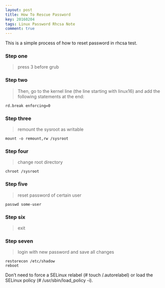 ```yaml
---
layout: post
title: How To Rescue Password 
key: 20160204
tags: Linux Password Rhcsa Note
comment: true
---
```


This is a simple process of how to reset password in rhcsa test.

### Step one

> press 3 before grub

### Step two

> Then, go to the kernel line (the line starting with linux16) and add the following statements at the end:

```
rd.break enforcing=0
```

### Step three

> remount the sysroot as writable

```
mount -o remount,rw /sysroot
```

### Step four

> change root directory

```
chroot /sysroot
```

### Step five

> reset password of certain user

```
passwd some-user
```

### Step six

>exit

### Step seven

> login with new password and save all changes

```
restorecon /etc/shadow
reboot
```

Don’t need to force a SELinux relabel (# touch /.autorelabel) or load the SELinux policy (# /usr/sbin/load_policy -i).
